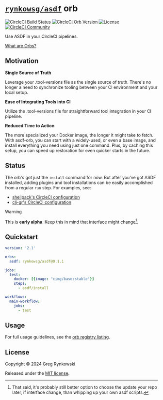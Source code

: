 # [`rynkowsg/asdf`][orb-page] orb

[![CircleCI Build Status][ci-build-badge]][ci-build]
[![CircleCI Orb Version][orb-version-badge]][orb-page]
[![License][license-badge]][license]
[![CircleCI Community][orbs-discuss-badge]][orbs-discuss]

Use ASDF in your CircleCI pipelines.

[What are Orbs?](https://circleci.com/orbs/)

## Motivation

**Single Source of Truth**

Leverage your .tool-versions file as the single source of truth.
There's no longer a need to synchronize tooling between your CI environment and your local setup.

**Ease of Integrating Tools into CI**

Utilize the .tool-versions file for straightforward tool integration in your CI pipeline.

**Reduced Time to Action**

The more specialized your Docker image, the longer it might take to fetch.
With asdf-orb, you can start with a widely-used, or even a base image,
and install everything you need using just one command.
Plus, by caching this setup, you can speed up restoration for even quicker starts in the future.

## Status

The orb's got just the `install` command for now. But after you've got ASDF installed,
adding plugins and tool installations can be easily accomplished from a regular `run` step.
For examples, see:
- [shellpack's CircleCI configuration](https://github.com/rynkowsg/shellpack/blob/main/.circleci/config.yml)
- [clj-gr's CircleCI configuration](https://github.com/rynkowsg/clj-gr/blob/main/.circleci/config.yml)

> [!WARNING]
> This is **early alpha**. Keep this in mind that interface might change[^warning-alpha].

[^warning-alpha]: That said, it's probably still better option to choose the update your repo later, if interface change, than whipping up your own asdf scripts.

## Quickstart

```yaml
version: '2.1'

orbs:
  asdf: rynkowsg/asdf@0.1.1

jobs:
  test:
    docker: [{image: "cimg/base:stable"}]
    steps:
      - asdf/install

workflows:
  main-workflow:
    jobs:
      - test
```

## Usage

For full usage guidelines, see the [orb registry listing][orb-page].

## License

Copyright © 2024 Greg Rynkowski

Released under the [MIT license][license].

[ci-build-badge]: https://circleci.com/gh/rynkowsg/asdf-orb.svg?style=shield "CircleCI Build Status"
[ci-build]: https://circleci.com/gh/rynkowsg/asdf-orb
[license-badge]: https://img.shields.io/badge/license-MIT-lightgrey.svg
[license]: https://raw.githubusercontent.com/rynkowsg/asdf-orb/master/LICENSE
[orb-page]: https://circleci.com/developer/orbs/orb/rynkowsg/asdf
[orb-version-badge]: https://badges.circleci.com/orbs/rynkowsg/asdf.svg
[orbs-discuss-badge]: https://img.shields.io/badge/community-CircleCI%20Discuss-343434.svg
[orbs-discuss]: https://discuss.circleci.com/c/ecosystem/orbs
